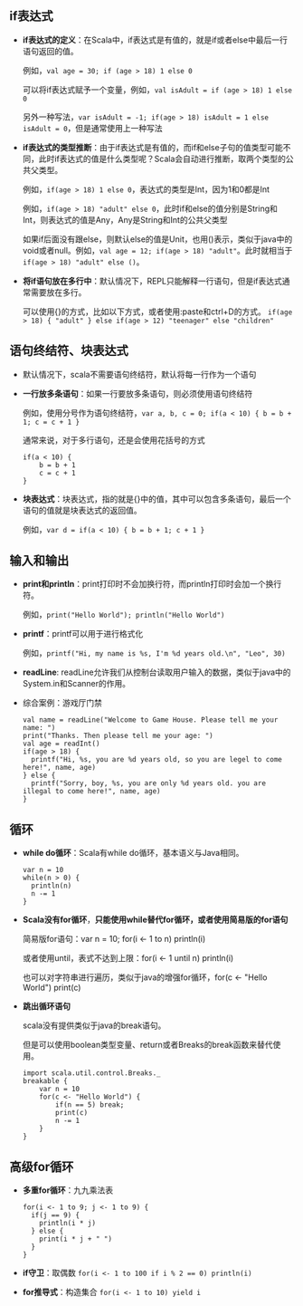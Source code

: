 ## if表达式

- **if表达式的定义**：在Scala中，if表达式是有值的，就是if或者else中最后一行语句返回的值。
  
  例如，`val age = 30; if (age > 18) 1 else 0`
  
  可以将if表达式赋予一个变量，例如，`val isAdult = if (age > 18) 1 else 0`
  
  另外一种写法，`var isAdult = -1; if(age > 18) isAdult = 1 else isAdult = 0`，但是通常使用上一种写法
- **if表达式的类型推断**：由于if表达式是有值的，而if和else子句的值类型可能不同，此时if表达式的值是什么类型呢？Scala会自动进行推断，取两个类型的公共父类型。
  
  例如，`if(age > 18) 1 else 0`，表达式的类型是Int，因为1和0都是Int
  
  例如，`if(age > 18) "adult" else 0`，此时if和else的值分别是String和Int，则表达式的值是Any，Any是String和Int的公共父类型
  
  如果if后面没有跟else，则默认else的值是Unit，也用()表示，类似于java中的void或者null。例如，`val age = 12; if(age > 18) "adult"`。此时就相当于`if(age > 18) "adult" else ()`。
- **将if语句放在多行中**：默认情况下，REPL只能解释一行语句，但是if表达式通常需要放在多行。 
  
  可以使用{}的方式，比如以下方式，或者使用:paste和ctrl+D的方式。
  `if(age > 18) { "adult" } else if(age > 12) "teenager" else "children"`

## 语句终结符、块表达式

- 默认情况下，scala不需要语句终结符，默认将每一行作为一个语句

- **一行放多条语句**：如果一行要放多条语句，则必须使用语句终结符

  例如，使用分号作为语句终结符，`var a, b, c = 0; if(a < 10) { b = b + 1; c = c + 1 }`

  通常来说，对于多行语句，还是会使用花括号的方式

  ```
  if(a < 10) {
      b = b + 1
      c = c + 1
  }
  ```

- **块表达式**：块表达式，指的就是{}中的值，其中可以包含多条语句，最后一个语句的值就是块表达式的返回值。
  
  例如，`var d = if(a < 10) { b = b + 1; c + 1 }`

## 输入和输出

- **print和println**：print打印时不会加换行符，而println打印时会加一个换行符。

  例如，`print("Hello World"); println("Hello World")`

- **printf**：printf可以用于进行格式化

  例如，`printf("Hi, my name is %s, I'm %d years old.\n", "Leo", 30)`

- **readLine**: readLine允许我们从控制台读取用户输入的数据，类似于java中的System.in和Scanner的作用。

- 综合案例：游戏厅门禁

  ```
  val name = readLine("Welcome to Game House. Please tell me your name: ")
  print("Thanks. Then please tell me your age: ")
  val age = readInt()
  if(age > 18) {
    printf("Hi, %s, you are %d years old, so you are legel to come here!", name, age)
  } else {
    printf("Sorry, boy, %s, you are only %d years old. you are illegal to come here!", name, age)
  }
  ```

## 循环

- **while do循环**：Scala有while do循环，基本语义与Java相同。

  ```
  var n = 10
  while(n > 0) {
    println(n)
    n -= 1
  }
  ```

- **Scala没有for循环**，**只能使用while替代for循环，或者使用简易版的for语句**

  简易版for语句：var n = 10; for(i <- 1 to n) println(i)

  或者使用until，表式不达到上限：for(i <- 1 until n) println(i)

  也可以对字符串进行遍历，类似于java的增强for循环，for(c <- "Hello World") print(c)

- **跳出循环语句**

  scala没有提供类似于java的break语句。

  但是可以使用boolean类型变量、return或者Breaks的break函数来替代使用。

  ```
  import scala.util.control.Breaks._
  breakable {
      var n = 10
      for(c <- "Hello World") {
          if(n == 5) break;
          print(c)
          n -= 1
      }
  }
  ```

## 高级for循环

- **多重for循环**：九九乘法表

  ```
  for(i <- 1 to 9; j <- 1 to 9) {
    if(j == 9) {
      println(i * j)
    } else {
      print(i * j + " ")
    }
  }
  ```

- **if守卫**：取偶数
  `for(i <- 1 to 100 if i % 2 == 0) println(i)`

- **for推导式**：构造集合
  `for(i <- 1 to 10) yield i`
